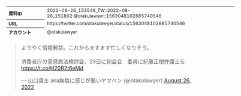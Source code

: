 <table style="font-size: 9pt; width: 610px; margin-bottom: 20px; height: 80px;">
<tbody>
    <tr>
        <th align=left>資料ID</th>
        <td align=left>2022-08-26_153548_TW::2022-08-26_151802:@otakulawyer::1563048102885740546</td>
    </tr>
    <tr>
        <th align=left>URL</th>
        <td align=left>https://twitter.com/otakulawyer/status/1563048102885740546</td>
    </tr>
    <tr>
        <th align=left>アカウント</th>
        <td align=left>@otakulawyer</td>
    </tr>
    <tr>
        <th align=left>ユーザ名</th>
        <td align=left>山口貴士 aka無駄に感じが悪いヤマベン</td>
    </tr>
    <tr>
        <th align=left>ツイートの記録日時</th>
        <td align=left>2022-08-26_153548_</td>
    </tr>
</tbody>
</table>
<blockquote class="twitter-tweet" data-width="450"  data-lang="ja"><p lang="ja" dir="ltr">ようやく情報解禁。これからますます忙しくなりそう。<br><br>消費者庁の霊感商法検討会、29日に初会合　委員に紀藤正樹弁護士ら <a href="https://t.co/H20R2t6eMd">https://t.co/H20R2t6eMd</a></p>&mdash; 山口貴士 aka無駄に感じが悪いヤマベン (@otakulawyer) <a href="https://twitter.com/otakulawyer/status/1563048102885740546?ref_src=twsrc%5Etfw">August 26, 2022</a></blockquote>
<script async src="https://platform.twitter.com/widgets.js" charset="utf-8"></script>


